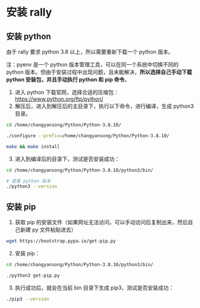 # 安装 rally

## 安装 python

由于 rally 要求 python 3.8 以上，所以需要重新下载一个 python 版本。

注：pyenv 是一个 python 版本管理工具，可以在同一个系统中切换不同的 python 版本。但由于安装过程中出现问题，且未能解决，**所以选择自己手动下载 python 安装包，并且手动执行 python 和 pip 命令**。

1. 进入 python 下载官网，选择合适的压缩包：https://www.python.org/ftp/python/
2. 解压后，进入到解压后的主目录下，执行以下命令，进行编译，生成 python3 目录。

```sh
cd /home/changyansong/Python/Python-3.8.10/

./configure --prefix=/home/changyansong/Python/Python-3.8.10/

make && make install
```

3. 进入到编译后的目录下，测试是否安装成功：

```sh
cd /home/changyansong/Python/Python-3.8.10/python3/bin/

# 查看 python 版本
./python3 --version
```



## 安装 pip

1. 获取 pip 的安装文件（如果网址无法访问，可以手动访问后复制出来，然后自己新建 py 文件粘贴进去）

```sh
wget https://bootstrap.pypa.io/get-pip.py
```

2. 安装 pip：

```sh
cd /home/changyansong/Python/Python-3.8.10/python3/bin/

./python3 get-pip.py
```

3. 执行成功后，就会在当前 bin 目录下生成 pip3，测试是否安装成功：

```sh
./pip3 --version
```






